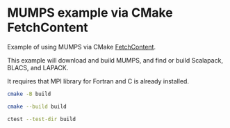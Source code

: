 # MUMPS example via CMake FetchContent

Example of using MUMPS via CMake
[FetchContent](https://cmake.org/cmake/help/latest/module/FetchContent.html).

This example will download and build MUMPS, and find or build Scalapack, BLACS, and LAPACK.

It requires that MPI library for Fortran and C is already installed.

```sh
cmake -B build

cmake --build build

ctest --test-dir build
```
